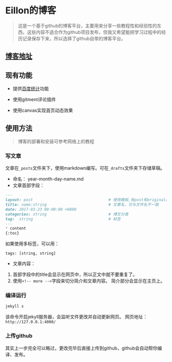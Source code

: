 # Eillon的博客
> 这是一个基于github的博客平台，主要用来分享一些教程性和经验性的东西。这些内容不适合作为github项目发布，但我又希望能把学习过程中的经历记录保存下来，所以选择了github自带的博客平台。

## [博客地址](https://eillon.github.io)

## 现有功能

* 提供[百度统计](https://tongji.baidu.com/web/welcome/login)功能

* 使用gitment评论插件

* 使用canvas实现首页动态效果

## 使用方法
> 博客的部署和安装可参考网络上的教程

### 写文章
文章在`_posts`文件夹下，使用markdown编写。可在`_drafts`文件夹下存储草稿。
* 命名： year-month-day-name.md
* 文章首部字段：
```markdown
---
layout: post                                 # 使用模板,有post和original两种格式
title: name:string                           # 文章名，可与文件名不一致
date: 2017-03-23 09:00:00 +0800
categories: string                           # 博文分类
tag:  string                                 # 标签
---
* content
{:toc}
```
如果使用多标签，可以用：
```
tags: [string, string]
```

* 文章内容： 
1. 首部字段中的title会显示在网页中，所以正文中就不要重复了。
2. 使用`<!-- more -->`字段来切分简介和文章内容。 简介部分会显示在主页上。

### 编译运行
```bash
jekyll s
```
该命令开启jekyll服务器，会监听文件更改并自动更新网页。
网页地址：`http://127.0.0.1:4000/`


### 上传github
其实上一步完全可以略过，更改完毕后直接上传到github，github会自动帮你编译、发布。